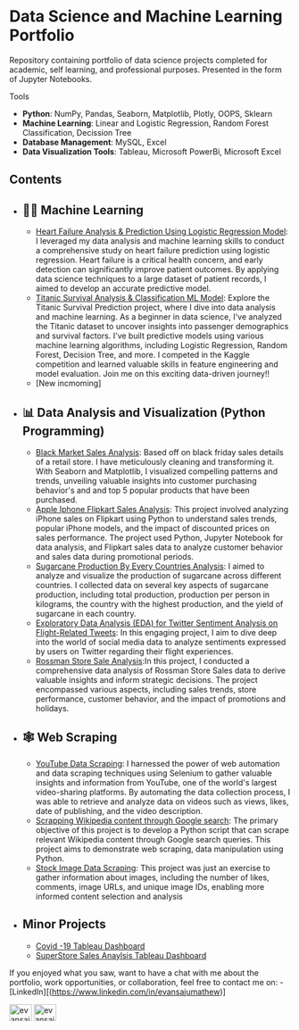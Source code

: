 # Data Science and Machine Learning Portfolio
Repository containing portfolio of data science projects completed for academic, self learning, and professional purposes. Presented in the form of Jupyter Notebooks.

Tools
  - **Python**: NumPy, Pandas, Seaborn, Matplotlib, Plotly, OOPS, Sklearn
  - **Machine Learning**: Linear and Logistic Regression, Random Forest Classification, Decission Tree
  - **Database Management**: MySQL, Excel
  - **Data Visualization Tools**: Tableau, Microsoft PowerBi, Microsoft Excel

## Contents
- ## 🤖🧠 Machine Learning
    - [Heart Failure Analysis & Prediction Using Logistic Regression Model](https://github.com/evanmathew/Projects/tree/main/Machine%20Learning%20Model/Heart%20Failure%20Analysis%20%26%20Prediction%20Model): I leveraged my data analysis and machine learning skills to conduct a comprehensive study on heart failure prediction using logistic regression. Heart failure is a critical health concern, and early detection can significantly improve patient outcomes. By applying data science techniques to a large dataset of patient records, I aimed to develop an accurate predictive model.
    - [Titanic Survival Analysis & Classification ML Model](https://github.com/evanmathew/Projects/tree/main/Machine%20Learning%20Model/Titanic%20Survival%20Anlaysis%20and%20Prediction%20ML%20Model): Explore the Titanic Survival Prediction project, where I dive into data analysis and machine learning. As a beginner in data science, I've analyzed the Titanic dataset to uncover insights into passenger demographics and survival factors. I've built predictive models using various machine learning algorithms, including Logistic Regression, Random Forest, Decision Tree, and more. I competed in the Kaggle competition and learned valuable skills in feature engineering and model evaluation. Join me on this exciting data-driven journey!!
    - [New incmoming]
    
- ## 📊 Data Analysis and Visualization (Python Programming)
    - [Black Market Sales Analysis](https://github.com/evanmathew/Projects/tree/main/Data%20Analysis%20(EDA)/Black%20Friday%20Sales%20Analysis): Based off on black friday sales details of a retail store. I have meticulously cleaning and transforming it. With Seaborn and Matplotlib, I visualized compelling patterns and trends, unveiling valuable insights into customer purchasing behavior's and and top 5 popular products that have been purchased.
    - [Apple Iphone Flipkart Sales Analysis](https://github.com/evanmathew/Projects/tree/main/Data%20Analysis%20(EDA)/Iphone%20Flipkart%20Sales%20Analysis): This project involved analyzing iPhone sales on Flipkart using Python to understand sales trends, popular iPhone models, and the impact of discounted prices on sales performance. The project used Python, Jupyter Notebook for data analysis, and Flipkart sales data to analyze customer behavior and sales data during promotional periods.
    - [Sugarcane Production By Every Countries Analysis](https://github.com/evanmathew/Projects/tree/main/Data%20Analysis%20(EDA)/Sugarcane%20Production%20By%20Every%20Country%20Analysis): I aimed to analyze and visualize the production of sugarcane across different countries. I collected data on several key aspects of sugarcane production, including total production, production per person in kilograms, the country with the highest production, and the yield of sugarcane in each country.
    - [Exploratory Data Analysis (EDA) for Twitter Sentiment Analysis on Flight-Related Tweets](https://github.com/evanmathew/Projects/tree/main/Data%20Analysis%20(EDA)/Twitter%20Sentiment%20Analysis): In this engaging project, I aim to dive deep into the world of social media data to analyze sentiments expressed by users on Twitter regarding their flight experiences.
    - [Rossman Store Sale Analysis](https://github.com/evanmathew/Projects/tree/main/Data%20Analysis%20(EDA)/Rossman%20Store%20Sale%20Analysis):In this project, I conducted a comprehensive data analysis of Rossman Store Sales data to derive valuable insights and inform strategic decisions. The project encompassed various aspects, including sales trends, store performance, customer behavior, and the impact of promotions and holidays. 

 - ## 🕸️ Web Scraping
    - [YouTube Data Scraping](https://github.com/evanmathew/Projects/tree/main/Web%20Scraping/YouTube%20Channel%20Data%20Scraping): I harnessed the power of web automation and data scraping techniques using Selenium to gather valuable insights and information from YouTube, one of the world's largest video-sharing platforms. By automating the data collection process, I was able to retrieve and analyze data on videos such as views, likes, date of publishing, and the video description.
    - [Scrapping Wikipedia content through Google search](https://github.com/evanmathew/Projects/tree/main/Web%20Scraping/Wikepedia%20Data%20Scraping%20Using%20Google%20Search): The primary objective of this project is to develop a Python script that can scrape relevant Wikipedia content through Google search queries. This project aims to demonstrate web scraping, data manipulation using Python.
    - [Stock Image Data Scraping](https://github.com/evanmathew/Projects/tree/main/Web%20Scraping/Stock%20Image%20Web%20Scraping): This project was just an exercise to gather information about images, including the number of likes, comments, image URLs, and unique image IDs, enabling more informed content selection and analysis

     
- ## Minor Projects
    - [Covid -19 Tableau Dashboard](https://public.tableau.com/app/profile/evan.mathew/viz/Covid-19Analysis_16911460556740/Dashboard)
    - [SuperStore Sales Anaylsis Tableau Dashboard](https://public.tableau.com/app/profile/evan.mathew/viz/SuperStoreSalesAnaylsisDashboard/Dashboard1)

If you enjoyed what you saw, want to have a chat with me about the portfolio, work opportunities, or collaboration, feel free to contact me on:
    - [LinkedIn][(https://www.linkedin.com/in/evansajumathew)]
      <p align="left">
      <a href="https://linkedin.com/in/evansajumathew" target="blank"><img align="center" src="https://raw.githubusercontent.com/rahuldkjain/github-profile-readme-generator/master/src/images/icons/Social/linked-in-alt.svg" alt="evansajumathew" height="30" width="40" /></a>
      <a href="https://kaggle.com/evansajumathew" target="blank"><img align="center" src="https://raw.githubusercontent.com/rahuldkjain/github-profile-readme-generator/master/src/images/icons/Social/kaggle.svg" alt="evansajumathew" height="30" width="40" /></a>
      </p>
  
